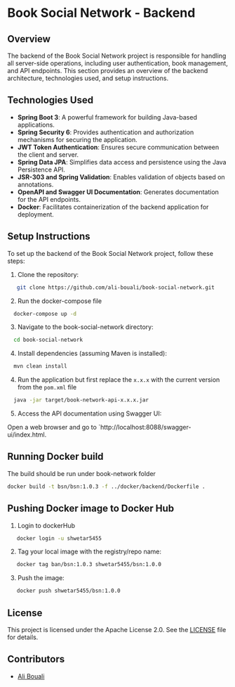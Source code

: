 # Book Social Network - Backend

## Overview

The backend of the Book Social Network project is responsible for handling all server-side operations, including user authentication, book management, and API endpoints. This section provides an overview of the backend architecture, technologies used, and setup instructions.

## Technologies Used

- **Spring Boot 3**: A powerful framework for building Java-based applications.
- **Spring Security 6**: Provides authentication and authorization mechanisms for securing the application.
- **JWT Token Authentication**: Ensures secure communication between the client and server.
- **Spring Data JPA**: Simplifies data access and persistence using the Java Persistence API.
- **JSR-303 and Spring Validation**: Enables validation of objects based on annotations.
- **OpenAPI and Swagger UI Documentation**: Generates documentation for the API endpoints.
- **Docker**: Facilitates containerization of the backend application for deployment.

## Setup Instructions

To set up the backend of the Book Social Network project, follow these steps:

1. Clone the repository:

```bash
   git clone https://github.com/ali-bouali/book-social-network.git
```

2. Run the docker-compose file

```bash
  docker-compose up -d
```

3. Navigate to the book-social-network directory:

```bash
  cd book-social-network
```

4. Install dependencies (assuming Maven is installed):

```bash
  mvn clean install
```

4. Run the application but first replace the `x.x.x` with the current version from the `pom.xml` file

```bash
  java -jar target/book-network-api-x.x.x.jar
```

5. Access the API documentation using Swagger UI:

Open a web browser and go to `http://localhost:8088/swagger-ui/index.html.

## Running Docker build
The build should be run under book-network folder
```bash
docker build -t bsn/bsn:1.0.3 -f ../docker/backend/Dockerfile .
```

## Pushing Docker image to Docker Hub
1. Login to dockerHub

```bash
   docker login -u shwetar5455
```

2. Tag your local image with the registry/repo name:

```bash
   docker tag ban/bsn:1.0.3 shwetar5455/bsn:1.0.0
```

3. Push the image:

```bash
   docker push shwetar5455/bsn:1.0.0
```

## License

This project is licensed under the Apache License 2.0. See the [LICENSE](LICENSE) file for details.

## Contributors

- [Ali Bouali](https://github.com/ali-bouali)
